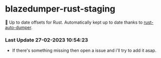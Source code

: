 # blazedumper-rust-staging

🚀 Up to date offsets for Rust. Automatically kept up to date thanks to [rust-auto-dumper](https://github.com/Akandesh/rust-auto-dumper).


### Last Update 27-02-2023 10:54:23
- If there's something missing then open a issue and i'll try to add it asap.
